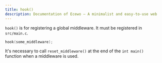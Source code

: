 ```yaml
---
title: hook()
description: Documentation of Ecewo — A minimalist and easy-to-use web framework for C
---
```


`hook()` is for registering a global middleware. It must be registered in `src/main.c`.

```c
hook(some_middleware);
```

It's necessary to call `reset_middleware()` at the end of the `int main()` function when a middleware is used.